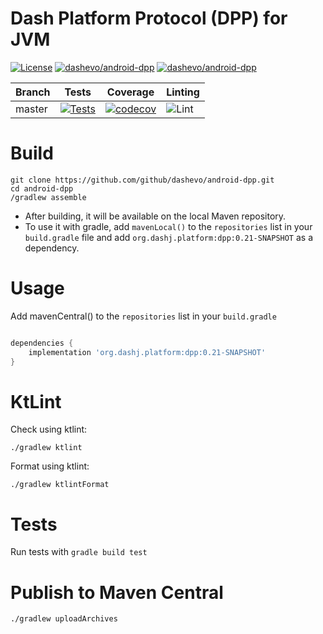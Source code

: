 # Dash Platform Protocol (DPP) for JVM

[![License](https://img.shields.io/github/license/dashevo/android-dpp)](https://github.com/dashevo/android-dpp/blob/master/LICENSE)
[![dashevo/android-dpp](https://tokei.rs/b1/github/dashevo/android-dpp?category=lines)](https://github.com/dashevo/android-dpp)
[![dashevo/android-dpp](https://tokei.rs/b1/github/dashevo/android-dpp?category=code)](https://github.com/dashevo/android-dpp)

| Branch | Tests                                                                                      | Coverage                                                                                                                             | Linting                                                                    |
|--------|--------------------------------------------------------------------------------------------|--------------------------------------------------------------------------------------------------------------------------------------|----------------------------------------------------------------------------|
| master | [![Tests](https://github.com/dashevo/android-dpp/workflows/CI/badge.svg?branch=test-improvements)](https://github.com/dashevo/android-dpp/actions) | [![codecov](https://codecov.io/gh/dashevo/android-dpp/branch/test-improvements/graph/badge.svg)](https://codecov.io/gh/dashevo/android-dpp) | ![Lint](https://github.com/dashevo/android-dpp/workflows/Kotlin%20Linter/badge.svg) |


# Build
```
git clone https://github.com/github/dashevo/android-dpp.git
cd android-dpp
/gradlew assemble
```
- After building, it will be available on the local Maven repository.
- To use it with gradle, add `mavenLocal()` to the `repositories` list in your `build.gradle` file and add `org.dashj.platform:dpp:0.21-SNAPSHOT` as a dependency. 

# Usage
Add mavenCentral() to the `repositories` list in your `build.gradle`
```groovy

dependencies {
    implementation 'org.dashj.platform:dpp:0.21-SNAPSHOT'
}
```

# KtLint
Check using ktlint:
```shell
./gradlew ktlint
```
Format using ktlint:
```shell
./gradlew ktlintFormat
```

# Tests
Run tests with `gradle build test`

# Publish to Maven Central
```  
./gradlew uploadArchives
```
